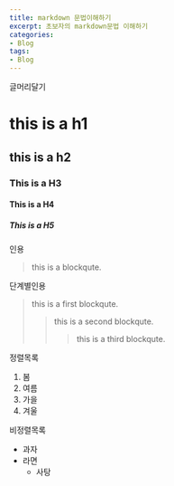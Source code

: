 ```yaml
---
title: markdown 문법이해하기
excerpt: 초보자의 markdown문법 이해하기
categories: 
- Blog
tags:
- Blog
---
```

글머리달기
# this is a h1
## this is a h2
### This is a H3
#### This is a H4
##### This is a H5

인용
> this is a blockqute.

단계별인용
> this is a first blockqute.
>> this is a second blockqute.
>>> this is a third blockqute.

정렬목록  
1. 봄
2. 여름
3. 가을
4. 겨울

비정렬목록
* 과자
* 라면
    * 사탕